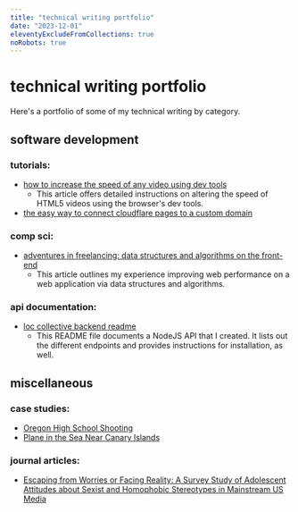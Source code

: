 ```yaml
---
title: "technical writing portfolio"
date: "2023-12-01"
eleventyExcludeFromCollections: true
noRobots: true
---
```


# technical writing portfolio

Here's a portfolio of some of my technical writing by category.

## software development

### tutorials:

- [how to increase the speed of any video using dev tools](https://decembergarnetsmith.com/2023/10/02/how-to-increase-the-speed-of-any-video/)
  - This article offers detailed instructions on altering the speed of HTML5 videos using the browser's dev tools.
- [the easy way to connect cloudflare pages to a custom domain](../blog/2024/10/12/the-easy-way-to-connect-cloudflare-pages-to-a-custom-domain)

### comp sci:

- [adventures in freelancing: data structures and algorithms on the front-end](https://decembergarnetsmith.com/2023/12/04/adventures-in-freelancing-data-structures-and-algorithms-on-the-front-end/)
  - This article outlines my experience improving web performance on a web application via data structures and algorithms.

### api documentation:

- [loc collective backend readme](https://github.com/garnetred/loc-collective-backend#readme)
  - This README file documents a NodeJS API that I created. It lists out the different endpoints and provides instructions for installation, as well.

## miscellaneous

### case studies:

- [Oregon High School Shooting](/technical-writing-portfolio/oregon-high-school-shooting)
- [Plane in the Sea Near Canary Islands](/technical-writing-portfolio/plane-in-the-sea-near-canary-islands)

### journal articles:

- <a href="https://www.nordicom.gu.se/sites/default/files/kapitel-pdf/19_charmaraman_et_al.pdf" target="_blank">Escaping from Worries or Facing Reality: A Survey Study of Adolescent Attitudes about Sexist and Homophobic Stereotypes in Mainstream US Media</a>
